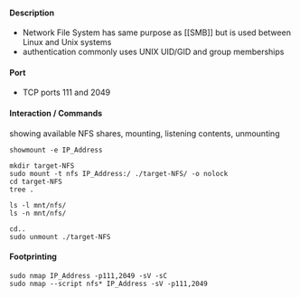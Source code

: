 #### Description 
- Network File System has same purpose as [[SMB]] but is used between Linux and Unix systems
- authentication commonly uses UNIX UID/GID and group memberships

#### Port
- TCP ports 111 and 2049

#### Interaction / Commands

showing available NFS shares, mounting, listening contents, unmounting

```
showmount -e IP_Address

mkdir target-NFS 
sudo mount -t nfs IP_Address:/ ./target-NFS/ -o nolock
cd target-NFS 
tree .

ls -l mnt/nfs/
ls -n mnt/nfs/

cd..
sudo unmount ./target-NFS
```

#### Footprinting 
```
sudo nmap IP_Address -p111,2049 -sV -sC
sudo nmap --script nfs* IP_Address -sV -p111,2049
```